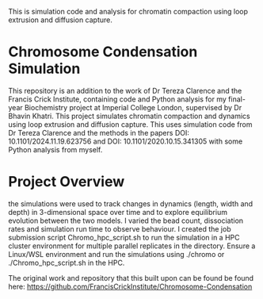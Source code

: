 This is simulation code and analysis for chromatin compaction using loop extrusion and diffusion capture.

# Chromosome Condensation Simulation
This repository is an addition to the work of Dr Tereza Clarence and the Francis Crick Institute, containing code and Python analysis for my final-year Biochemistry project at Imperial College London, supervised by Dr Bhavin Khatri.
This project simulates chromatin compaction and dynamics using loop extrusion and diffusion capture.
This uses simulation code from Dr Tereza Clarence and the methods in the papers DOI: 10.1101/2024.11.19.623756 and DOI: 10.1101/2020.10.15.341305 with some Python analysis from myself.

# Project Overview
the simulations were used to track changes in dynamics (length, width and depth) in 3-dimensional space over time and to explore equilibrium evolution between the two models. I varied the bead count, dissociation rates and simulation run time to observe behaviour. 
I created the job submission script Chromo_hpc_script.sh to run the simulation in a HPC cluster environment for multiple parallel replicates in the directory.
Ensure a Linux/WSL environment and run the simulations using ./chromo or ./Chromo_hpc_script.sh in the HPC. 

The original work and repository that this built upon can be found be found here: https://github.com/FrancisCrickInstitute/Chromosome-Condensation
